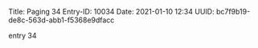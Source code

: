 Title: Paging 34
Entry-ID: 10034
Date: 2021-01-10 12:34
UUID: bc7f9b19-de8c-563d-abb1-f5368e9dfacc

entry 34

